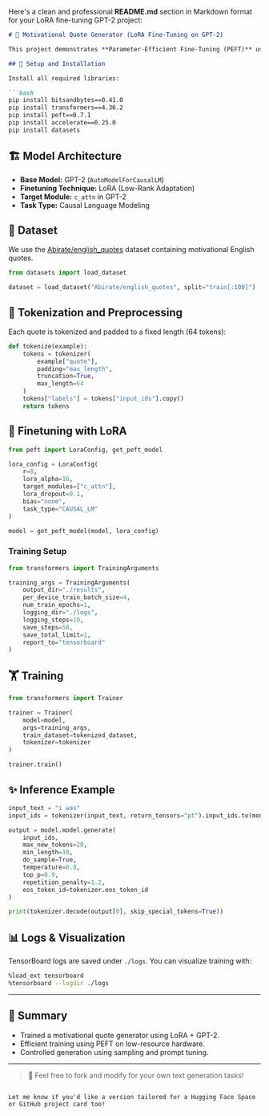 Here's a clean and professional **README.md** section in Markdown format for your LoRA fine-tuning GPT-2 project:

```markdown
# 🧠 Motivational Quote Generator (LoRA Fine-Tuning on GPT-2)

This project demonstrates **Parameter-Efficient Fine-Tuning (PEFT)** using **LoRA** on the GPT-2 model to generate short, motivational English quotes.

## 🚀 Setup and Installation

Install all required libraries:

```bash
pip install bitsandbytes==0.41.0
pip install transformers==4.36.2
pip install peft==0.7.1
pip install accelerate==0.25.0
pip install datasets
```

## 🏗️ Model Architecture

- **Base Model:** GPT-2 (`AutoModelForCausalLM`)
- **Finetuning Technique:** LoRA (Low-Rank Adaptation)
- **Target Module:** `c_attn` in GPT-2
- **Task Type:** Causal Language Modeling

## 🧪 Dataset

We use the [Abirate/english_quotes](https://huggingface.co/datasets/Abirate/english_quotes) dataset containing motivational English quotes.

```python
from datasets import load_dataset

dataset = load_dataset("Abirate/english_quotes", split="train[:100]")
```

## 🧼 Tokenization and Preprocessing

Each quote is tokenized and padded to a fixed length (64 tokens):

```python
def tokenize(example):
    tokens = tokenizer(
        example["quote"],
        padding="max_length",
        truncation=True,
        max_length=64
    )
    tokens["labels"] = tokens["input_ids"].copy()
    return tokens
```

## 🧠 Finetuning with LoRA

```python
from peft import LoraConfig, get_peft_model

lora_config = LoraConfig(
    r=8,
    lora_alpha=16,
    target_modules=["c_attn"],
    lora_dropout=0.1,
    bias="none",
    task_type="CAUSAL_LM"
)

model = get_peft_model(model, lora_config)
```

### Training Setup

```python
from transformers import TrainingArguments

training_args = TrainingArguments(
    output_dir="./results",
    per_device_train_batch_size=4,
    num_train_epochs=1,
    logging_dir="./logs",
    logging_steps=10,
    save_steps=50,
    save_total_limit=1,
    report_to="tensorboard"
)
```

## 🏋️ Training

```python
from transformers import Trainer

trainer = Trainer(
    model=model,
    args=training_args,
    train_dataset=tokenized_dataset,
    tokenizer=tokenizer
)

trainer.train()
```

## ✨ Inference Example

```python
input_text = "i was"
input_ids = tokenizer(input_text, return_tensors="pt").input_ids.to(model.device)

output = model.model.generate(
    input_ids,
    max_new_tokens=20,
    min_length=10,
    do_sample=True,
    temperature=0.8,
    top_p=0.9,
    repetition_penalty=1.2,
    eos_token_id=tokenizer.eos_token_id
)

print(tokenizer.decode(output[0], skip_special_tokens=True))
```

## 📊 Logs & Visualization

TensorBoard logs are saved under `./logs`. You can visualize training with:

```bash
%load_ext tensorboard
%tensorboard --logdir ./logs
```

---

## 📌 Summary

- Trained a motivational quote generator using LoRA + GPT-2.
- Efficient training using PEFT on low-resource hardware.
- Controlled generation using sampling and prompt tuning.

---

> 🧩 Feel free to fork and modify for your own text generation tasks!
```

Let me know if you'd like a version tailored for a Hugging Face Space or GitHub project card too!
